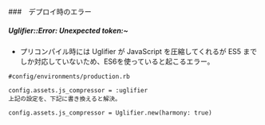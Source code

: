 ###　デプロイ時のエラー
##### Uglifier::Error: Unexpected token:~
- プリコンパイル時には Uglifier が JavaScript を圧縮してくれるが ES5 までしか対応していないため、ES6を使っていると起こるエラー。
```
#config/environments/production.rb

config.assets.js_compressor = :uglifier
上記の設定を、下記に書き換えると解決。

config.assets.js_compressor = Uglifier.new(harmony: true)

```
